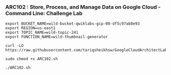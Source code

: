 ### ARC102 :  Store, Process, and Manage Data on Google Cloud - Command Line: Challenge Lab 

```
export BUCKET_NAME=wild-bucket-qwiklabs-gcp-00-df5c97ab8e93
export REGION=us-east1
export TOPIC_NAME=wild-topic-241
export FUNCTION_NAME=wild-thumbnail-generator
```

```
curl -LO https://raw.githubusercontent.com/tariqsheikhsw/GoogleCloudArchitectLabs/main/Solutions/ARC102.sh

sudo chmod +x ARC102.sh

./ARC102.sh
```


